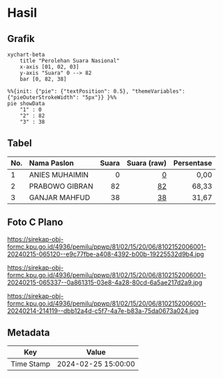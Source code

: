 # Hasil

## Grafik

```mermaid
xychart-beta
    title "Perolehan Suara Nasional"
    x-axis [01, 02, 03]
    y-axis "Suara" 0 --> 82
    bar [0, 82, 38]
```

```mermaid
%%{init: {"pie": {"textPosition": 0.5}, "themeVariables": {"pieOuterStrokeWidth": "5px"}} }%%
pie showData
    "1" : 0
    "2" : 82
    "3" : 38
```

## Tabel

| No. | Nama Paslon    | Suara | Suara (raw) | Persentase |
|:--- |:-------------- | -----:| -----------:| ----------:|
| 1   | ANIES MUHAIMIN | 0     | [0][p-1]    | 0,00       |
| 2   | PRABOWO GIBRAN | 82    | [82][p-2]   | 68,33      |
| 3   | GANJAR MAHFUD  | 38    | [38][p-3]   | 31,67      |


[p-1]: https://github.com/gigit-pemilu/pemilu-2024/blob/main/pilpres/hitung-suara/sub/81-maluku/sub/02-maluku-tenggara/sub/15-manyeuw/sub/2006-lairngangas/sub/001-tps/sub/paslon-1.txt
[p-2]: https://github.com/gigit-pemilu/pemilu-2024/blob/main/pilpres/hitung-suara/sub/81-maluku/sub/02-maluku-tenggara/sub/15-manyeuw/sub/2006-lairngangas/sub/001-tps/sub/paslon-2.txt
[p-3]: https://github.com/gigit-pemilu/pemilu-2024/blob/main/pilpres/hitung-suara/sub/81-maluku/sub/02-maluku-tenggara/sub/15-manyeuw/sub/2006-lairngangas/sub/001-tps/sub/paslon-3.txt

## Foto C Plano

https://sirekap-obj-formc.kpu.go.id/4936/pemilu/ppwp/81/02/15/20/06/8102152006001-20240215-065120--e9c77fbe-a408-4392-b00b-19225532d9b4.jpg

https://sirekap-obj-formc.kpu.go.id/4936/pemilu/ppwp/81/02/15/20/06/8102152006001-20240215-065337--0a861315-03e8-4a28-80cd-6a5ae217d2a9.jpg

https://sirekap-obj-formc.kpu.go.id/4936/pemilu/ppwp/81/02/15/20/06/8102152006001-20240214-214119--dbb12a4d-c5f7-4a7e-b83a-75da0673a024.jpg


## Metadata

| Key        | Value               |
| ---------- | ------------------- |
| Time Stamp | 2024-02-25 15:00:00 |



